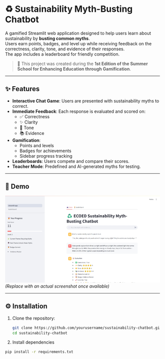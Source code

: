 # ♻️ Sustainability Myth-Busting Chatbot

A gamified Streamlit web application designed to help users learn about sustainability by **busting common myths**.  
Users earn points, badges, and level up while receiving feedback on the correctness, clarity, tone, and evidence of their responses.  
The app includes a leaderboard for friendly competition.

> 🏫 This project was created during the **1st Edition of the Summer School for Enhancing Education through Gamification**.

---

## ✨ Features

- **Interactive Chat Game**: Users are presented with sustainability myths to correct.
- **Immediate Feedback**: Each response is evaluated and scored on:
  - ✅ Correctness  
  - ✨ Clarity  
  - 🤝 Tone  
  - 📚 Evidence  
- **Gamification**:
  - Points and levels
  - Badges for achievements
  - Sidebar progress tracking
- **Leaderboards**: Users compete and compare their scores.
- **Teacher Mode**: Predefined and AI-generated myths for testing.

---

## 📸 Demo

![Demo Screenshot](demo.jpeg)  
*(Replace with an actual screenshot once available)*

---

## ⚙️ Installation

1. Clone the repository:
   ```bash
   git clone https://github.com/yourusername/sustainability-chatbot.git
   cd sustainability-chatbot
2. Install dependencies
  ```bash
  pip install -r requirements.txt



